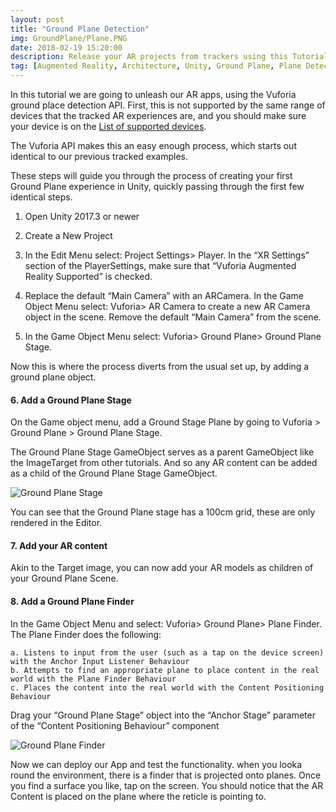 ```yaml
---
layout: post
title: "Ground Plane Detection"
img: GroundPlane/Plane.PNG
date: 2018-02-19 15:20:00
description: Release your AR projects from trackers using this Tutorial on Ground Plane detection.
tag: [Augmented Reality, Architecture, Unity, Ground Plane, Plane Detection]
---
```


In this tutorial we are going to unleash our AR apps, using the Vuforia ground place detection API. First, this is not supported by the same range of devices that the tracked AR experiences are, and you should make sure your device is on the [List of supported devices](https://library.vuforia.com/articles/Solution/ground-plane-supported-devices.html).

The Vuforia API makes this an easy enough process, which starts out identical to our previous tracked examples.

These steps will guide you through the process of creating your first Ground Plane experience in Unity, quickly passing through the first few identical steps.

1. Open Unity 2017.3 or newer
2. Create a New Project
3. In the Edit Menu select: Project Settings> Player. In the “XR Settings” section of the PlayerSettings, make sure that “Vuforia Augmented Reality Supported” is checked.

4. Replace the default “Main Camera” with an ARCamera. In the Game Object Menu select: Vuforia> AR Camera to create a new AR Camera object in the scene. Remove the default “Main Camera” from the scene.
5. In the Game Object Menu select: Vuforia> Ground Plane> Ground Plane Stage.

Now this is where the process diverts from the usual set up, by adding a ground plane object.

#### 6. Add a Ground Plane Stage

On the Game object menu, add a Ground Stage Plane by going to Vuforia > Ground Plane > Ground Plane Stage.

The Ground Plane Stage GameObject serves as a parent GameObject like the ImageTarget from other tutorials. And so any AR content can be added as a child of the Ground Plane Stage GameObject.

<div class="img_row">
	<img style="max-height: 100%;max-width: 100%"  src="{{ site.baseurl }}/img/Blogs/GroundPlane/Plane.PNG" alt="Ground Plane Stage" title="Ground Plane Stage"/>
</div>

You can see that the Ground Plane stage has a 100cm grid, these are only rendered in the Editor.

#### 7. Add your AR content

Akin to the Target image, you can now add your AR models as children of your Ground Plane Scene.

#### 8. Add a Ground Plane Finder

In the Game Object Menu and select: Vuforia> Ground Plane> Plane Finder. The Plane Finder does the following:

    a. Listens to input from the user (such as a tap on the device screen) with the Anchor Input Listener Behaviour
    b. Attempts to find an appropriate plane to place content in the real world with the Plane Finder Behaviour
    c. Places the content into the real world with the Content Positioning Behaviour

Drag your “Ground Plane Stage” object into the “Anchor Stage” parameter of the “Content Positioning Behaviour” component

<div class="img_row">
	<img style="max-height: 100%;max-width: 100%"  src="{{ site.baseurl }}/img/Blogs/GroundPlane/Finder.PNG" alt="Ground Plane Finder" title="Ground Plane Finder"/>
</div>

Now we can deploy our App and test the functionality. when you looka round the environment, there is a finder that is projected onto planes. Once you find a surface you like, tap on the screen. You should notice that the AR Content is placed on the plane where the reticle is pointing to.

</div>
